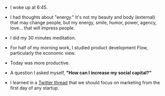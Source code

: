 - I woke up at 6:45.

- I had thoughts about "energy." It's not my beauty and body (external) that may change people, but my energy, smile, humor, power, agency, love... that will impress people.

- I did my 30 minutes meditation.

- For half of my morning work, I studied product development Flow, particularly the economic view.

- Today was more productive.

- A question I asked myself, **"How can I increase my social capital?"**

- I learned in a [Twitter thread](https://twitter.com/arantespp/status/1407662796498780162) that we should focus on marketing from the first day of any startup.
